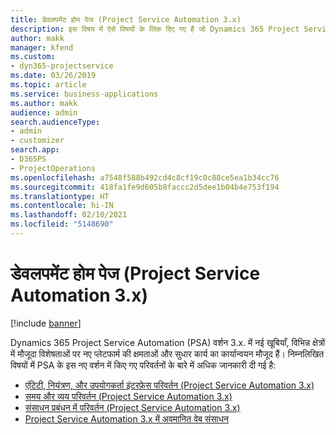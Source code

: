 ```yaml
---
title: डेवलपमेंट होम पेज (Project Service Automation 3.x)
description: इस विषय में ऐसे विषयों के लिंक दिए गए हैं जो Dynamics 365 Project Service Automation (PSA) वर्शन 3.x. की विकास सूचना दी गई है।
author: makk
manager: kfend
ms.custom:
- dyn365-projectservice
ms.date: 03/26/2019
ms.topic: article
ms.service: business-applications
ms.author: makk
audience: admin
search.audienceType:
- admin
- customizer
search.app:
- D365PS
- ProjectOperations
ms.openlocfilehash: a7548f588b492cd4c8cf19c0c88ce5ea1b34cc76
ms.sourcegitcommit: 418fa1fe9d605b8faccc2d5dee1b04b4e753f194
ms.translationtype: HT
ms.contentlocale: hi-IN
ms.lasthandoff: 02/10/2021
ms.locfileid: "5148690"
---
```

# <a name="development-home-page-project-service-automation-3x"></a>डेवलपमेंट होम पेज (Project Service Automation 3.x)

[!include [banner](../../includes/psa-now-project-operations.md)]

Dynamics 365 Project Service Automation (PSA) वर्शन 3.x. में नई खूबियाँ, विभिन्न क्षेत्रों में मौजूदा विशेषताओं पर नए प्लेटफार्म की क्षमताओं और सुधार कार्य का कार्यान्वयन मौजूद हैं। निम्नलिखित विषयों में PSA के इस नए वर्शन में किए गए परिवर्तनों के बारे में अधिक जानकारी दी गई है:

- [एंटिटी, नियंत्रण, और उपयोगकर्ता इंटरफ़ेस परिवर्तन (Project Service Automation 3.x)](../developer-guides/entity-changes-v3.x.md)
- [समय और व्यय परिवर्तन (Project Service Automation 3.x)](../developer-guides/time-expense-changes-v3.x.md)
- [संसाधन प्रबंधन में परिवर्तन (Project Service Automation 3.x)](../developer-guides/resource-management-changes-v3.x.md)
- [Project Service Automation 3.x में अवमानित वेब संसाधन](../developer-guides/web-resources-deprecated-v3.x.md)
